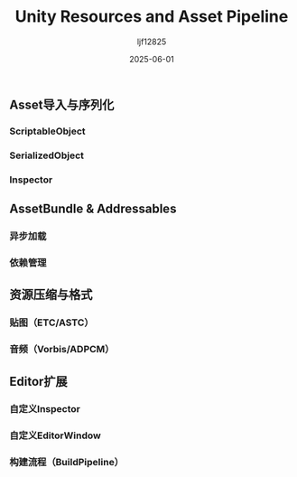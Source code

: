 ﻿---
title: "Unity Resources and Asset Pipeline"
date: 2025-06-01
categories: [Note]
tags: [Unity, Rendering]
author: "ljf12825"
summary: Overview of Unity Resources and Asset Pipeline
---
## Asset导入与序列化
### ScriptableObject

### SerializedObject

### Inspector

## AssetBundle & Addressables
### 异步加载
### 依赖管理

## 资源压缩与格式
### 贴图（ETC/ASTC）
### 音频（Vorbis/ADPCM）

## Editor扩展
### 自定义Inspector
### 自定义EditorWindow
### 构建流程（BuildPipeline）

